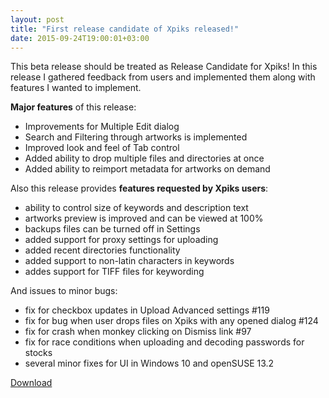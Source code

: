 ```yaml
---
layout: post
title: "First release candidate of Xpiks released!"
date: 2015-09-24T19:00:01+03:00
---
```


This beta release should be treated as Release Candidate for Xpiks! In this release I gathered feedback from users and implemented them along with features I wanted to implement.

**Major features** of this release:

- Improvements for Multiple Edit dialog
- Search and Filtering through artworks is implemented
- Improved look and feel of Tab control
- Added ability to drop multiple files and directories at once
- Added ability to reimport metadata for artworks on demand

Also this release provides **features requested by Xpiks users**:

- ability to control size of keywords and description text
- artworks preview is improved and can be viewed at 100%
- backups files can be turned off in Settings
- added support for proxy settings for uploading
- added recent directories functionality
- added support to non-latin characters in keywords
- addes support for TIFF files for keywording

And issues to minor bugs:

- fix for checkbox updates in Upload Advanced settings #119
- fix for bug when user drops files on Xpiks with any opened dialog #124
- fix for crash when monkey clicking on Dismiss link #97
- fix for race conditions when uploading and decoding passwords for stocks
- several minor fixes for UI in Windows 10 and openSUSE 13.2

<div class="download-link"><a href="{{ site.url }}/downloads">Download</a></div>
